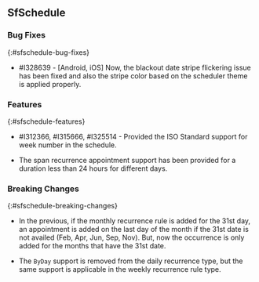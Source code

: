 ## SfSchedule

### Bug Fixes
{:#sfschedule-bug-fixes}

* \#I328639 - [Android, iOS] Now, the blackout date stripe flickering issue has been fixed and also the stripe color based on the scheduler theme is applied properly.

### Features
{:#sfschedule-features}

* \#I312366, \#I315666, \#I325514 - Provided the ISO Standard support for week number in the schedule.

* The span recurrence appointment support has been provided for a duration less than 24 hours for different days.

### Breaking Changes
{:#sfschedule-breaking-changes}

* In the previous, if the monthly recurrence rule is added for the 31st day, an appointment is added on the last day of the month if the 31st date is not availed (Feb, Apr, Jun, Sep, Nov). But, now the occurrence is only added for the months that have the 31st date.

* The `ByDay` support is removed from the daily recurrence type, but the same support is applicable in the weekly recurrence rule type. 